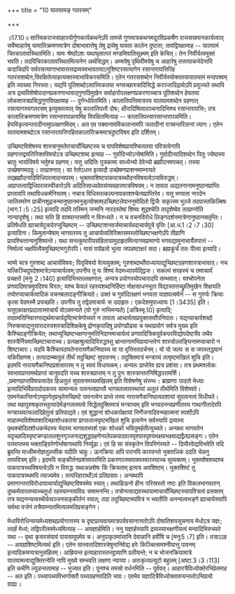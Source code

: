 +++
title = "10 यातयामङ् गतरसम्"

+++
  
  
॥17.10॥ सात्त्विकराजसाहारयोर्गुणकार्यकथनेऽपि तामसे
गुणमात्रकथनमदूरविप्रकर्षेण राजससमानकार्यत्वात् सर्वेष्वाहारेषु
यामातिक्रमणमात्रेण दोषाभावात्तेषु तेषु द्रव्येषु यावता कालेन दुष्टता;
तावद्विवक्षामाह -- यातयामं चिरकालावस्थितमिति। यामः श्रेष्ठोंऽशः
यथाघृतात्परं मण्डमिवातिसूक्ष्मम् इति केचित्। तेन निर्वीर्यत्वमुक्तं
भवति। तदपिचिरकालावस्थितमित्यनेन अर्थसिद्धम्। अम्मयेषु पृथिवीमयेषु च
आहारेषु तत्तत्पाकभेदेनापि कदाचिदपि
सर्वरसत्यागाभावात्तत्तद्रव्यस्वभावतयाऽनुशिष्टरसत्यागेन रसान्तरापत्तिरिह
गतरसशब्देन,विवक्षितेत्याहत्यक्तस्वाभाविकरसमिति। एतेन गतरसशब्देन
निर्वीर्यस्योक्ततयायातयामं मन्दपक्वम् इति व्याख्या निरस्ता। यद्यपि
पूतिशब्दोऽसात्त्विकतया भगवच्छास्त्रादिसिद्धे करञ्जादिद्रव्येऽपि
प्रयुज्यते तथापि अत्र द्रव्यविशेषोपादानप्रकरणाभावाद्गुणादिमुखेन
सर्वाहारोपलक्षणप्रकरणाच्चात्र पूतिशब्देन हेयतया
लोकशास्त्रप्रसिद्धगुणविवक्षामाह -- दुर्गन्धोपेतमिति। कालातिपत्तिमात्रस्य
यातयामशब्देन ग्रहणात् रसत्यागस्यगतरसम् इत्युक्तत्वात् येषु कालातिपत्तौ
दोषः; क्षीरादिष्विवातञ्चनादिभिश्च रसान्तरापत्तिः; तत्र
कालातिक्रमणमात्रेण रसान्तरापन्नत्वमिह विवक्षितमित्याह --
कालातिपत्त्यारसान्तरापन्नमिति। हेयविकृत्यन्तरादीनामुपलक्षणमिदम्। अत एव
पक्वानामविकलानामपि जलादीनां रात्र्यन्तरितानां त्यागः। एतेन
यातयामशब्दोऽत्र रसान्तरापत्तिरहितकालातिक्रममात्रदुष्टविषय इति
दर्शितम्।  
  
उच्छिष्टविशेषस्य शास्त्रानुमतेराचार्योच्छिष्टस्य च
पापविशेषप्रायश्चित्ततया पवित्रत्वेनापि ग्रहणात्तद्व्यतिरिक्तविषयोऽत्र
उच्छिष्टशब्द इत्याह -- गुर्वादिभ्योऽन्येषामिति। गुर्वादीत्यादिशब्देन
पितुः ज्येष्ठस्य भ्रातुः भार्याविषये भर्तुश्च ग्रहणम्। यत्तु अदितिः
पुत्रकामा साध्येभ्यो देवेभ्यो ब्रह्मौदनमपचत्। तस्या उच्छेषणमददुः।
तत्प्राश्नात्। सा रेतोऽधत्त इत्यादौ उच्छेषणप्राशनमाम्नायते
तद्ब्रह्मौदनादिविधिपरत्वादन्यपरम्।
भुक्तावशिष्टपाकपात्रस्थौदनविषयत्वेऽप्यविरुद्धम्।
अप्राप्तत्वाद्विधिपरत्वस्वीकारेऽपि अदितिसाध्यदेवसंव्यवहारमात्रविषयम्। न
तावता अद्यतनानामनुष्ठानप्राप्तिः प्राप्तावपि तथाविधकर्मनियतम्। नचात्र
विधिस्तत्कल्पनावकाशश्चेत्यप्राप्तिरेव। यत्तु भगवता नारदेन जातिस्मरेण
प्राचीनशूद्रजन्मानुष्ठानमनुसृत्योक्तम्उच्छिष्टलेपाननुमोदितो द्विजैः
सकृत्स्म भुञ्जे तदपास्तकिल्बिषः \[भाग.1।5।25\] इत्यादि तदपि तस्मिन्
जन्मनि नारदस्तेषां शिष्यः शूद्रश्चेति तादृशेष्वेव तत्प्राप्नोति
नान्यादृशेषु। तथा सति हि वाक्यान्तरमपि न विरुध्यते। न च वचनविरोधे
लिङ्गदर्शनमात्रेणानुष्ठानक्लृप्तिः। प्रतिषेधति
ह्याचार्यपुत्रादेरप्युच्छिष्टम् -- उच्छिष्टाशनवर्जमाचार्यवदाचार्यपुत्रे
वृत्तिः \[आ.ध.1।2।7।30\] इत्यादिना। किमुतान्येषाम् भागवतस्य तु
आचार्यव्यतिरिक्तसमस्तोच्छिष्टभक्षणेऽपि तीव्राणि
प्रायश्चित्तान्यनुशिष्यन्ते। यथा
सनत्कुमारीयसंहितायामुदाहृतमित्यागमप्रामाण्ये भगवद्यामुनाचार्यैरुपात्तं
-- निर्माल्यं भक्षयित्वैवमुच्छिष्टमगुरोरपि। मासं पयोव्रतो भूत्वा
जपन्नष्टाक्षरं सदा। ब्रह्मकूर्चं ततः पीत्वा इत्यादि।  
  
भाष्ये चात्र गुरुशब्द आचार्यविषयः; पितृविषयो वेत्ययुक्तम्;
गुरुशब्दार्थोपाध्यायाद्युच्छिष्टग्रहणशास्त्राभावात्। नच
यत्किञ्चिदुपदेशमात्रेऽप्याचार्यत्वम्;उपनीय तु यः शिष्यं
वेदमध्यापयेद्द्विजः। सकल्पं सरहस्यं च तमाचार्यं प्रचक्षते \[मनुः 2।140\]
इत्यादिभिस्तल्लक्षणात्; अन्यत्र प्रयोगस्योपचारादपि सम्भवात्। यश्चोपनेता
प्रणवादिमात्रमुपदिश्य विरतः; यश्च केवलं रहस्यशब्दनिर्दिष्टा
मोक्षसाधनभूता विद्यास्तत्तच्छ्रुतिमुखेन शिक्षयति तयोरप्याचार्यत्वादिकं
वचनबलादङ्गीक्रियते। उक्तं च गुर्वादिलक्षणं भगवता याज्ञवल्क्येन -- स
गुरुर्यः क्रियाः कृत्वा वेदमस्मै प्रयच्छति। उपनीय तु तद्वेदमाचार्यः स
उदाहृतः। एकदेशमुपाध्यायः \[1।3435\] इति। यत्तुएकाक्षरप्रदातारमाचार्यं
योऽवमन्यते (यो गुरुं नाभिमन्यते) \[अत्रिस्मृ.10\] इत्यादि;
तदवमतिनिवारणाद्यर्थमाचार्यदृष्टिमात्रेणोच्यते न तावता
आचार्यत्वप्रयुक्तसर्वोपनिपातः। यद्यप्याचार्यशब्दो
निरुक्त्याद्यनुसारादस्त्रशस्त्रादिशिक्षकेषु द्रोणकृपादिषु प्रयोगप्रौढ्या
च यथाप्रयोगं सर्वत्र मुख्य इति कैश्चिदङ्गीक्रियेत;
तथाप्युच्छिष्टभक्षणानुमतिनिदानमाचार्यत्वं
प्रणवादित्रिकपूर्वकपरविद्योपदेष्टर्येव तथैव
शास्त्रैर्नियमाच्छिष्टाचाराच्च। प्रत्यक्षश्रुत्यादिविरुद्धस्तु
भ्रान्तानामभिप्रायान्तरेण शास्त्रोल्लङ्घिनामप्याचारो न शिष्टाचारः। यदपि
कैश्चित्पठ्यतेनारायणैकनिष्ठस्य या या वृत्तिस्तदर्चनम्। यो यो जल्पः स स
जपस्तद्ध्यानं यन्निरीक्षणम्। तत्पादाम्ब्वतुलं तीर्थं तदुच्छिष्टं
सुपावनम्। तदुक्तिमात्रं मन्त्राग्र्यं तत्पृष्टमखिलं शुचि इति। इदमपि
नारायणैकनिष्ठप्रशंसापरम् न तु स्वयं विधायकम्। अन्यतः प्राप्तेरेव ह्यत्र
प्रशंसा। तत्र प्रथमश्लोकः स्वभावप्राप्तमर्थप्राप्तं चानुवदति यच्च
शास्त्रप्राप्तम् न तु पुनः
शास्त्रान्तरनिषिद्धपरामर्शि। ,प्रमाणप्राप्तविषयत्वादेव हिअतुलं
सुपावनमग्र्यमखिलम् इति विशेषणेषु संरम्भः। ब्राह्मणाः पादतो मेध्याः
इत्यादिभिर्विप्रपादोदकस्य सामान्यतः पावनत्वप्राप्तौ भागवतत्वावस्थायां
अतुलं तीर्थमिति विशेष्यते। एवमनेकान्तिनोऽप्युपनेतृप्रभृतेरुच्छिष्टे
पावनत्वेन प्राप्ते तस्य नारायणैकनिष्ठत्वदशायां सुपावनत्वं विधीयते। तथा
महापुरुषकृतस्तुत्यादेर्मङ्गलतमत्वे सिद्धेतदुक्तिमात्रं मन्त्राग्र्यम्
इति भगवदनन्यप्रणीतस्य गाथागीतादेरपि मन्त्राग्र्यवत्फलादिहेतुत्वं
प्रतिपाद्यते। एवं शुद्धानां शोधकापेक्षायां निर्णेजनादिवन्महात्मनां
स्पर्शोऽपि माहात्म्यविशेषवशादिच्छाशोधकतया प्राप्तःतत्स्पृष्टमखिलं शुचि
इत्यनेन सर्वस्यापि द्रव्यस्य पृथक्चोदितशोधकभेदस्य भेदस्य भागवतस्पर्श एकः
शोधको भवितुमर्हतीत्युच्यते। अन्यथा भागवतेन
यदृच्छादिस्पृष्टचण्डाललशुनगृञ्जनाद्यशुद्धग्रहणेनालेपकपादवत्स्पृश्यास्पृश्यभक्ष्याभक्ष्याद्यद्वैतप्रसङ्गः।
एतेन परमाप्तस्य भक्ताङ्ग्रिरेणोर्भाषागाथापि निर्व्यूढा। एवं हि सा
संस्कृतेन विपरिणंस्यते -- दिव्यैरवेद्यविभवेति यदि ब्रुवन्ति
माध्वीमनोज्ञतुलसीक यदीति चाहुः। ऊनक्रिया अपि परानपि कारयन्तो भुक्ताधिकं
ददति चेन्ननु तत्पवित्रम् इति। इदमपि सङ्कीर्तनप्रशंसापरमिति
प्रकरणात्स्ववाक्यस्वारस्याच्च सुव्यक्तम्। भुक्तशेषशब्दश्च
पाकपात्रस्थविषयत्वेऽपि न विरुद्धः यथाअन्नशेषः किं क्रियताम् इत्यत्र
अवशिष्टम्। भुक्तशिष्टं तु पाकपात्रस्थमपि त्याज्यमेव। तत्परिहारार्थोऽयं
प्रतिप्रसवः। अन्यथापि प्रमाणान्तराविरोधायाचार्याद्युच्छिष्टविषयमेव
स्यात्। तथाहिऊनो हीनः परिस्रस्तो नष्टः इति विकलभागवतान्
दुष्कर्मतारतम्याच्चतुर्धा रहस्याम्नायविदः समामनन्ति।
तत्रोनत्वाद्यवस्थायामाचार्योच्छिष्टस्यापवित्रत्वं प्रसक्तम् तत्र
यद्यनन्यत्वस्थैर्यव्यञ्जनसङ्कीर्तनं स्यात्; तदा तदुच्छिष्टमपवित्रं न
भवतीति अनन्यत्वभङ्गे ह्याचार्यस्यापि सर्वथा वर्जनं
तत्रैवाम्नातमित्यलमतिप्रसङ्गेन।  
  
मेधाविरोधिन्यप्यमेध्यशब्दप्रयोगात्तस्य च
दृष्टप्रत्यवायमात्रपर्यवसानात्ततोऽपि दोषातिशयसूचनाय मेधोऽत्र यज्ञः;
तदर्हं मेध्यं; तद्विपरीतममेध्यमित्याह -- अयज्ञार्हमिति। ननु
यज्ञार्हस्यापि द्रव्यस्याभक्षणीयत्वं मन्वादिभिरुच्यते यथा -- वृथा
कृसरसंयावं पायसापूपमेव च। अनुपाकृतमांसानि देवान्नानि हवींषि च
\[मनुः5।7\] इति। तत्राऽऽह -- अयज्ञशिष्टमित्यर्थ इति। एतेन
सात्त्वतादिशास्त्रेषुनानिवेद्य हरेः किञ्चित्समश्नीयात्तु पावनम्
इत्यादिकमप्यत्रानुसंहितम्। आह्रियन्त इत्याहारास्तत्तद्द्रव्याणि
प्रतीयन्ते; न च भोजनक्रियामात्रे यातयामत्वाद्युक्तिरन्वेति नापि मुख्ये
सम्भवति लक्षणा न्याय्या। अतःकृत्यल्युटो बहुलम् \[अष्टा.3।3।113\] इति
कर्मणि ल्युडन्ततामाह -- भुज्यत इति। पुनश्च तमसो वर्धनमिति -- पूर्ववत्।
आहारत्रैविध्योक्तेरभिप्रेतमाह -- अत इति। पथ्यापथ्यविभागोक्तौ
पथ्यग्रहणवदिति भावः। एवमेव यज्ञादित्रैविध्योक्तावप्यन्ततोऽभिप्रायो
ग्राह्यः।  
  
